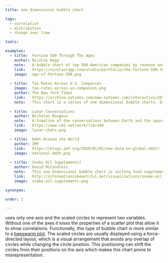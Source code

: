 ```yaml
---
title: one dimensional bubble chart

tags:
  - correlation
  - distribution
  - change over time

tools:

examples:
  - title:  Fortune 500 Through The Ages
    author: Nicolas Rapp
    note:   A bubble chart of top 500 American companies by revenue and by industry from 1780 to 2018.
    link:   https://nicolasrapp.com/studio/portfolio/the-fortune-500-through-the-ages
    image:  age-of-fortune-500.png
    
  - title:  Tax Rates Across U.S. Companies
    image:  tax-rates-across-us-companies.png
    author: The New York Times
    link:   https://archive.nytimes.com/www.nytimes.com/interactive/2013/05/25/sunday-review/corporate-taxes.html
    note:   This chart is a series of one dimensional bubble charts. Each circle size represents company's earning.    
    
  - title:  Lunar Conversations 
    author: Nicholas Rougeux
    note:   A timeline of the conversations between Earth and the spacecraft of the Apollo 11 mission from liftoff to splashdown. The number of words spoken is visualized as a bubble chart along the timeline. 
    link:   https://www.c82.net/work/?id=368
    image:  lunar-chats.png

  - title:  Debt Around the World 
    author: IMF
    link:   https://blogs.imf.org/2019/01/02/new-data-on-global-debt/
    image:  national-debt.png
    
  - title:  Snake Oil Supplements?
    author: David McCandless
    note:   This one dimensional bubble chart is sorting food supplements into categories by evidence of usefulness.
    link:   http://informationisbeautiful.net/visualizations/snake-oil-scientific-evidence-for-nutritional-supplements-vizsweet
    image:  snake-oil-supplements.png

synonyms:

order: 1

---
```


uses only one axis and the scaled circles to represent two variables. Without one of the axes it loses the properties of a scatter plot that allow it to show correlations. Functionally, this type of bubble chart is more similar to a [beeswarm plot](/strip-plot#beeswarm-plot). The scaled circles are usually displayed using a force-directed layout, which is a visual arrangement that avoids any overlap of circles while changing the circle position. This positioning can shift the circles from their positions on the axis which makes this chart prone to misrepresentation.


<!--more--> 
